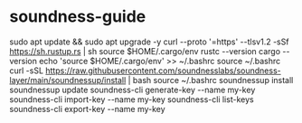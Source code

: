 # soundness-guide
sudo apt update && sudo apt upgrade -y
curl --proto '=https' --tlsv1.2 -sSf https://sh.rustup.rs | sh
source $HOME/.cargo/env
rustc --version
cargo --version
echo 'source $HOME/.cargo/env' >> ~/.bashrc
source ~/.bashrc
curl -sSL https://raw.githubusercontent.com/soundnesslabs/soundness-layer/main/soundnessup/install | bash
source ~/.bashrc
soundnessup install
soundnessup update
soundness-cli generate-key --name my-key
soundness-cli import-key --name my-key
soundness-cli list-keys
soundness-cli export-key --name my-key
